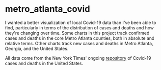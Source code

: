 # metro_atlanta_covid

I wanted a better visualization of local Covid-19 data than I've been able to 
find, particularly in terms of the distribution of cases and deaths
and how they're changing over time. Some charts in this project track confirmed cases and deaths in the 
core Metro Atlanta counties, both in absolute and relative terms. Other
charts track new cases and deaths in Metro Atlanta, Georgia, and the United 
States.

All data come from the New York Times' ongoing [repository](https://github.com/nytimes/covid-19-data) 
of Covid-19 cases and
deaths in the United States.
